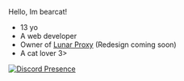 Hello, Im bearcat!

- 13 yo
- A web developer
- Owner of [Lunar Proxy](https://github.com/lunar-proxy/lunar-v1) (Redesign coming soon)
- A cat lover 3>

[![Discord Presence](https://lanyard.cnrad.dev/api/997203884428767282?showDisplayName=false&theme=dark)](https://discord.com/users/997203884428767282)

